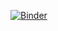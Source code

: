 
[![Binder](https://mybinder.org/badge_logo.svg)](https://mybinder.org/v2/gh/lais-bm/CS590lbastos/Python)
